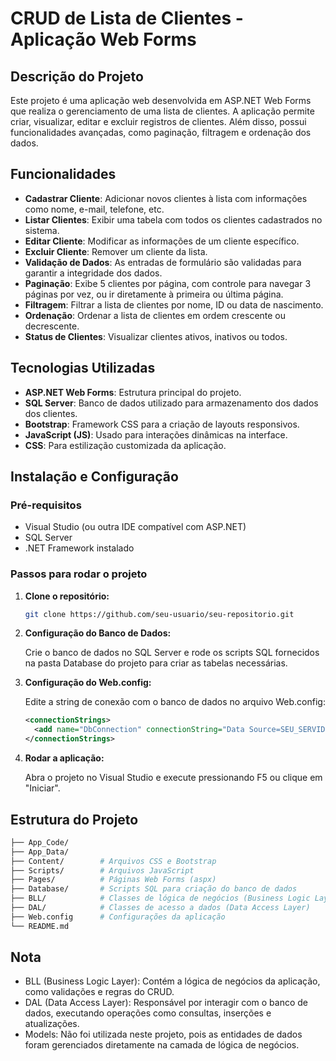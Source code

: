 # CRUD de Lista de Clientes - Aplicação Web Forms

## Descrição do Projeto
Este projeto é uma aplicação web desenvolvida em ASP.NET Web Forms que realiza o gerenciamento de uma lista de clientes. A aplicação permite criar, visualizar, editar e excluir registros de clientes. Além disso, possui funcionalidades avançadas, como paginação, filtragem e ordenação dos dados.

## Funcionalidades
- **Cadastrar Cliente**: Adicionar novos clientes à lista com informações como nome, e-mail, telefone, etc.
- **Listar Clientes**: Exibir uma tabela com todos os clientes cadastrados no sistema.
- **Editar Cliente**: Modificar as informações de um cliente específico.
- **Excluir Cliente**: Remover um cliente da lista.
- **Validação de Dados**: As entradas de formulário são validadas para garantir a integridade dos dados.
- **Paginação**: Exibe 5 clientes por página, com controle para navegar 3 páginas por vez, ou ir diretamente à primeira ou última página.
- **Filtragem**: Filtrar a lista de clientes por nome, ID ou data de nascimento.
- **Ordenação**: Ordenar a lista de clientes em ordem crescente ou decrescente.
- **Status de Clientes**: Visualizar clientes ativos, inativos ou todos.

## Tecnologias Utilizadas
- **ASP.NET Web Forms**: Estrutura principal do projeto.
- **SQL Server**: Banco de dados utilizado para armazenamento dos dados dos clientes.
- **Bootstrap**: Framework CSS para a criação de layouts responsivos.
- **JavaScript (JS)**: Usado para interações dinâmicas na interface.
- **CSS**: Para estilização customizada da aplicação.

## Instalação e Configuração

### Pré-requisitos
- Visual Studio (ou outra IDE compatível com ASP.NET)
- SQL Server
- .NET Framework instalado

### Passos para rodar o projeto

1. **Clone o repositório:**

    ```bash
    git clone https://github.com/seu-usuario/seu-repositorio.git
    ```

2. **Configuração do Banco de Dados:**

    Crie o banco de dados no SQL Server e rode os scripts SQL fornecidos na pasta Database do projeto para criar as tabelas necessárias.

3. **Configuração do Web.config:**

    Edite a string de conexão com o banco de dados no arquivo Web.config:

    ```xml
    <connectionStrings>
      <add name="DbConnection" connectionString="Data Source=SEU_SERVIDOR;Initial Catalog=SEU_BANCO_DE_DADOS;User ID=USUARIO;Password=SENHA" providerName="System.Data.SqlClient"/>
    </connectionStrings>
    ```

4. **Rodar a aplicação:**

    Abra o projeto no Visual Studio e execute pressionando F5 ou clique em "Iniciar".

## Estrutura do Projeto

```bash
├── App_Code/
├── App_Data/
├── Content/        # Arquivos CSS e Bootstrap
├── Scripts/        # Arquivos JavaScript
├── Pages/          # Páginas Web Forms (aspx)
├── Database/       # Scripts SQL para criação do banco de dados
├── BLL/            # Classes de lógica de negócios (Business Logic Layer)
├── DAL/            # Classes de acesso a dados (Data Access Layer)
├── Web.config      # Configurações da aplicação
└── README.md
```
## Nota
- BLL (Business Logic Layer): Contém a lógica de negócios da aplicação, como validações e regras do CRUD.
- DAL (Data Access Layer): Responsável por interagir com o banco de dados, executando operações como consultas, inserções e atualizações.
- Models: Não foi utilizada neste projeto, pois as entidades de dados foram gerenciados diretamente na camada de lógica de negócios.

